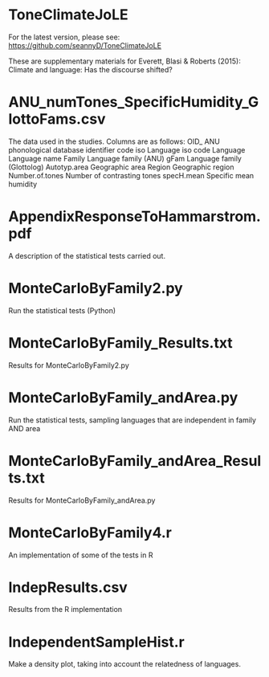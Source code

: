 # ToneClimateJoLE

For the latest version, please see:
https://github.com/seannyD/ToneClimateJoLE

These are supplementary materials for Everett, Blasi & Roberts (2015): Climate and language: Has the discourse shifted?

# ANU_numTones_SpecificHumidity_GlottoFams.csv
The data used in the studies.  Columns are as follows:
OID_   		ANU phonological database identifier code
iso			Language iso code
Language	Language name
Family		Language family (ANU)
gFam		Language family (Glottolog)
Autotyp.area	Geographic area
Region		Geographic region
Number.of.tones	Number of contrasting tones
specH.mean	Specific mean humidity

# AppendixResponseToHammarstrom.pdf
A description of the statistical tests carried out.

# MonteCarloByFamily2.py
Run the statistical tests (Python)

# MonteCarloByFamily_Results.txt
Results for MonteCarloByFamily2.py

# MonteCarloByFamily_andArea.py
Run the statistical tests, sampling languages that are independent in family AND area

# MonteCarloByFamily_andArea_Results.txt
Results for MonteCarloByFamily_andArea.py


# MonteCarloByFamily4.r
An implementation of some of the tests in R
# IndepResults.csv
Results from the R implementation

# IndependentSampleHist.r
Make a density plot, taking into account the relatedness of languages.